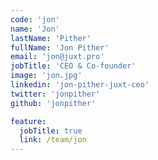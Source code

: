 ```yaml
---
code: 'jon'
name: 'Jon'
lastName: 'Pither'
fullName: 'Jon Pither'
email: 'jon@juxt.pro'
jobTitle: 'CEO & Co-founder'
image: 'jon.jpg'
linkedin: 'jon-pither-juxt-ceo'
twitter: 'jonpither'
github: 'jonpither'

feature:
  jobTitle: true
  link: /team/jon
---
```

